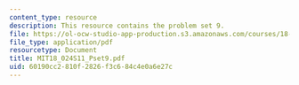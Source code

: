 ```yaml
---
content_type: resource
description: This resource contains the problem set 9.
file: https://ol-ocw-studio-app-production.s3.amazonaws.com/courses/18-024-multivariable-calculus-with-theory-spring-2011/60190cc2810f2826f3c684c4e0a6e27c_MIT18_024S11_Pset9.pdf
file_type: application/pdf
resourcetype: Document
title: MIT18_024S11_Pset9.pdf
uid: 60190cc2-810f-2826-f3c6-84c4e0a6e27c
---
```


